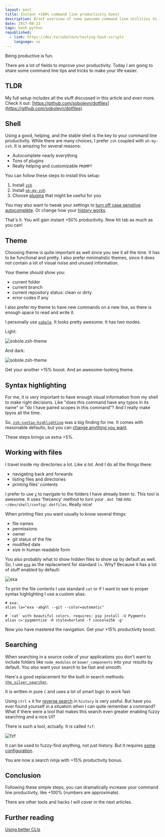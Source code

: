 ```yaml
---
layout: post
title: Instant +100% command line productivity boost
description: Brief overview of some awesome command line utilities to increase your productivity and make you a happier developer
date: 2017-08-23
tags: bash python
republished:
  - link: https://dev.to/sobolevn/testing-bash-scripts
    language: us
---
```


Being productive is fun.

There are a lot of fields to improve your productivity. Today I am going to share some command line tips and tricks to make your life easier.


## TLDR

My full setup includes all the stuff discussed in this article and even more.
Check it out: [https://github.com/sobolevn/dotfiles](https://github.com/sobolevn/dotfiles)


## Shell

Using a good, helping, and the stable shell is the key to your command line productivity. While there are many choices, I prefer `zsh` coupled with `oh-my-zsh`. It is amazing for several reasons:

- Autocomplete nearly everything
- Tons of plugins
- Really helping and customizable `PROMPT`

You can follow these steps to install this setup:

1. Install [`zsh`](https://github.com/robbyrussell/oh-my-zsh/wiki/Installing-ZSH)
2. Install [`oh-my-zsh`](http://ohmyz.sh/)
3. Choose [plugins](https://github.com/robbyrussell/oh-my-zsh/wiki/Plugins) that might be useful for you

You may also want to tweak your settings to [turn off case sensitive autocomplete](https://github.com/sobolevn/dotfiles/blob/master/config/zshrc#L12). Or change how your [history works](https://github.com/sobolevn/dotfiles/blob/master/config/zshrc#L24).

That's it. You will gain instant +50% productivity. Now hit tab as much as you can!


## Theme

Choosing theme is quite important as well since you see it all the time. It has to be functional and pretty. I also prefer minimalistic themes, since it does not contain a lot of visual noise and unused information.

Your theme should show you:

- current folder
- current branch
- current repository status: clean or dirty
- error codes if any

I also prefer my theme to have new commands on a new line, so there is enough space to read and write it.

I personally use [`sobole`](https://github.com/sobolevn/sobole-zsh-theme). It looks pretty awesome. It has two modes.

Light:

![sobole.zsh-theme](https://raw.githubusercontent.com/sobolevn/sobole-zsh-theme/master/showcases/env-and-user.png)

And dark:

![sobole.zsh-theme](https://raw.githubusercontent.com/sobolevn/sobole-zsh-theme/master/showcases/ls-colors-dark.png)

Get your another +15% boost. And an awesome-looking theme.


## Syntax highlighting

For me, it is very important to have enough visual information from my shell to make right decisions. Like "does this command have any typos in its name" or "do I have paired scopes in this command"? And I really make tpyos all the time.

So, [`zsh-syntax-highlighting`](https://github.com/zsh-users/zsh-syntax-highlighting) was a big finding for me. It comes with reasonable defaults, but you can [change anything you want](https://github.com/zsh-users/zsh-syntax-highlighting/blob/master/docs/highlighters.md).

These steps brings us extra +5%.


## Working with files

I travel inside my directories a lot. Like *a lot*. And I do all the things there:

- navigating back and forwards
- listing files and directories
- printing files' contents

I prefer to use [`z`](https://github.com/rupa/z) to navigate to the folders I have already been to. This tool is awesome. It uses 'frecency' method to turn your `.dot TAB` into `~/dev/shell/config/.dotfiles`. Really nice!

When printing files you want usually to know several things:

- file names
- permissions
- owner
- git status of the file
- modified date
- size in human readable form

You also probably what to show hidden files to show up by default as well. So, I use [`exa`](https://github.com/ogham/exa) as the replacement for standard `ls`. Why? Because it has a lot of stuff enabled by default:

![exa](https://raw.githubusercontent.com/ogham/exa/master/screenshots.png)

To print the file contents I use standard `cat` or if I want to see to proper syntax highlighting I use a custom alias:

```
# exa:
alias la="exa -abghl --git --color=automatic"

# `cat` with beautiful colors. requires: pip install -U Pygments
alias c='pygmentize -O style=borland -f console256 -g'
```

Now you have mastered the navigation. Get your +15% productivity boost.


## Searching

When searching in a source code of your applications you don't want to include folders like `node_modules` or `bower_components` into your results by default. You also want your search to be fast and smooth.

Here's a good replacement for the built in search methods: [`the_silver_searcher`](https://github.com/ggreer/the_silver_searcher).

It is written in pure `C` and uses a lot of smart logic to work fast.

Using `ctrl` + `R` for [reverse search](https://unix.stackexchange.com/questions/73498/how-to-cycle-through-reverse-i-search-in-bash) in `history` is very useful. But have you ever found yourself in a situation when I can quite remember a command?  What if there were a tool that makes this search even greater enabling fuzzy searching and a nice UI?

There is such a tool, actually. It is called `fzf`:

 ![fzf](https://thepracticaldev.s3.amazonaws.com/i/erts5tffgo5i0rpi8q3r.png)

It can be used to fuzzy-find anything, not just history. But it requires [some configuration](https://github.com/sobolevn/dotfiles/blob/master/shell/.external#L19).

You are now a search ninja with +15% productivity bonus.


## Conclusion

Following these simple steps, you can dramatically increase your command line productivity, like +100% (numbers are approximate).

There are other tools and hacks I will cover in the next articles.


## Further reading

[Using better CLIs](https://dev.to/sobolevn/using-better-clis-6o8)
